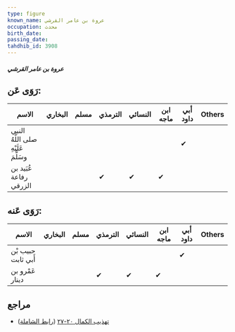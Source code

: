 ```yaml
---
type: figure
known_name: عروة بن عامر القرشي
occupation: محدث
birth_date:
passing_date:
tahdhib_id: 3908
---
```

##### عروة بن عامر القرشي

## رَوَى عَن:
| الاسم                               | البخاري | مسلم | الترمذي | النسائي | ابن ماجه | أبي داود | Others |
| ----------------------------------- | ------- | ---- | ------- | ------- | -------- | -------- | ------ |
| النبي صلى اللَّهُ عَلَيْهِ وسَلَّمَ |         |      |         |         |          | ✔        |        |
| عُبَيد بن رفاعة الزرقي              |         |      | ✔       | ✔       | ✔        |          |        |
## رَوَى عَنه:
| الاسم              | البخاري | مسلم | الترمذي | النسائي | ابن ماجه | أبي داود | Others |
| ------------------ | ------- | ---- | ------- | ------- | -------- | -------- | ------ |
| حبيب بْن أَبي ثابت |         |      |         |         |          | ✔        |        |
| عَمْرو بن دينار    |         |      | ✔       | ✔       | ✔        |          |        |
## مراجع
- [تهذيب الكمال ٢٠-٢٧](obsidian://open?vault=Tahdhib-al-Kamal&file=Figures/٣٩٠٨-عروة%20بن%20عامر%20القرشي) ([رابط الشاملة](https://shamela.ws/book/3722/10157))
